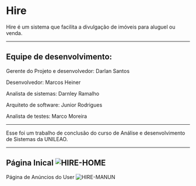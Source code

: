 # Hire

Hire é um sistema que facilita a divulgação de imóveis para aluguel ou venda.

-------------------------------------------------------------------------------
Equipe de desenvolvimento:
-------------------------------------------------------------------------------
Gerente do Projeto e desenvolvedor: Darlan Santos

Desenvolvedor: Marcos Heiner

Analista de sistemas: Darnley Ramalho

Arquiteto de software: Junior Rodrigues

Analista de testes: Marco Moreira

------------------------------------------------------------------------------
Esse foi um trabalho de conclusão do curso de Análise e desenvolvimento de Sistemas da UNILEAO.

------------------------------------------------------------------------------------------------
Página Inical
![HIRE-HOME](https://user-images.githubusercontent.com/81045126/181686936-e9995e49-ad86-4382-9bf1-6a68ad5e5bc8.PNG)
--------------------------------------------------------------------------------------------------------------------
Página de Anúncios do User
![HIRE-MANUN](https://user-images.githubusercontent.com/81045126/181686953-467e6459-684d-426a-82f5-15071bb60c70.PNG)
